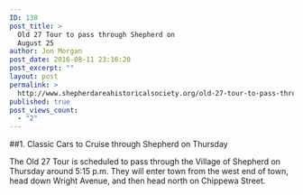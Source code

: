 ```yaml
---
ID: 138
post_title: >
  Old 27 Tour to pass through Shepherd on
  August 25
author: Jon Morgan
post_date: 2016-08-11 23:16:20
post_excerpt: ""
layout: post
permalink: >
  http://www.shepherdareahistoricalsociety.org/old-27-tour-to-pass-through-shepherd-on-august-25/
published: true
post_views_count:
  - "2"
---
```

##1. Classic Cars to Cruise through Shepherd on Thursday

The Old 27 Tour is scheduled to pass through the Village of Shepherd on Thursday around 5:15 p.m. They will enter town from the west end of town, head down Wright Avenue, and then head north on Chippewa Street.